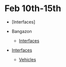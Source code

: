 # **Feb 10th-15th**
- [Interfaces]
- Bangazon
	- [Interfaces](https://github.com/nashville-software-school/bangazon-inc/blob/formatting/orientation/exercises/bangazon/BANGAZON_04.md)


- [Interfaces](https://github.com/nashville-software-school/bangazon-inc/blob/formatting/concepts/csharp-language/interfaces.md)
	- [Vehicles](https://github.com/nashville-software-school/bangazon-inc/blob/formatting/orientation/exercises/11_INTERFACES.md)
